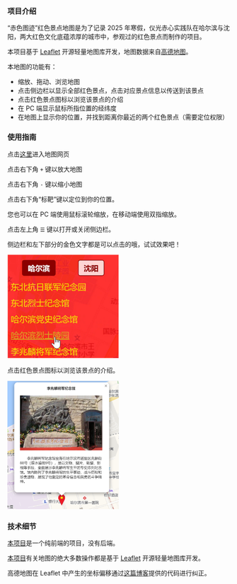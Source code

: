 ### 项目介绍

“赤色图迹”红色景点地图是为了记录 2025 年寒假，仪光赤心实践队在哈尔滨与沈阳，两大红色文化底蕴浓厚的城市中，参观过的红色景点而制作的项目。

本项目基于 [Leaflet](https://leafletjs.cn/) 开源轻量地图库开发，地图数据来自[高德地图](https://www.amap.com/)。

本地图的功能有：

- 缩放、拖动、浏览地图
- 点击侧边栏以显示全部红色景点，点击对应景点信息以传送到该景点
- 点击红色景点图标以浏览该景点的介绍
- 在 PC 端显示鼠标所指位置的经纬度
- 在地图上显示你的位置，并找到距离你最近的两个红色景点（需要定位权限）

### 使用指南

点击[这里](https://cwz2024.github.io/Harbin-project-2025/)进入地图网页

点击右下角 `+` 键以放大地图

点击右下角 `-` 键以缩小地图

点击右下角“标靶”键以定位到你的位置。

您也可以在 PC 端使用鼠标滚轮缩放，在移动端使用双指缩放。

点击左上角 `☰` 键以打开或关闭侧边栏。

侧边栏和左下部分的金色文字都是可以点击的哦，试试效果吧！

<img src="img/mark1.png" width=50% alt="点击金色文字可以传送"></img>

点击红色景点图标以浏览该景点的介绍。

<img src="img/mark2.png" width=50% alt="李兆麟将军纪念馆" ></img>

### 技术细节

[本项目](https://github.com/cwz2024/Harbin-project-2025)是一个纯前端的项目，没有后端。

[本项目](https://github.com/cwz2024/Harbin-project-2025)有关地图的绝大多数操作都是基于 [Leaflet](https://leafletjs.cn/) 开源轻量地图库开发。

高德地图在 Leaflet 中产生的坐标偏移通过[这篇博客](https://www.cnblogs.com/s0611163/p/15606460.html)提供的代码进行纠正。
